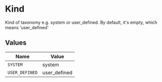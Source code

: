 # Kind

Kind of taxonomy e.g. system or user_defined. By default, it's empty, which means 'user_defined'


## Values

| Name           | Value          |
| -------------- | -------------- |
| `SYSTEM`       | system         |
| `USER_DEFINED` | user_defined   |